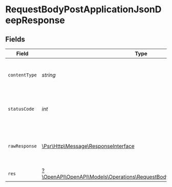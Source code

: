 # RequestBodyPostApplicationJsonDeepResponse


## Fields

| Field                                                                                                                                         | Type                                                                                                                                          | Required                                                                                                                                      | Description                                                                                                                                   |
| --------------------------------------------------------------------------------------------------------------------------------------------- | --------------------------------------------------------------------------------------------------------------------------------------------- | --------------------------------------------------------------------------------------------------------------------------------------------- | --------------------------------------------------------------------------------------------------------------------------------------------- |
| `contentType`                                                                                                                                 | *string*                                                                                                                                      | :heavy_check_mark:                                                                                                                            | HTTP response content type for this operation                                                                                                 |
| `statusCode`                                                                                                                                  | *int*                                                                                                                                         | :heavy_check_mark:                                                                                                                            | HTTP response status code for this operation                                                                                                  |
| `rawResponse`                                                                                                                                 | [\Psr\Http\Message\ResponseInterface](https://www.php-fig.org/psr/psr-7/#33-psrhttpmessageresponseinterface)                                  | :heavy_minus_sign:                                                                                                                            | Raw HTTP response; suitable for custom response parsing                                                                                       |
| `res`                                                                                                                                         | [?\OpenAPI\OpenAPI\Models\Operations\RequestBodyPostApplicationJsonDeepRes](../../models/operations/RequestBodyPostApplicationJsonDeepRes.md) | :heavy_minus_sign:                                                                                                                            | OK                                                                                                                                            |